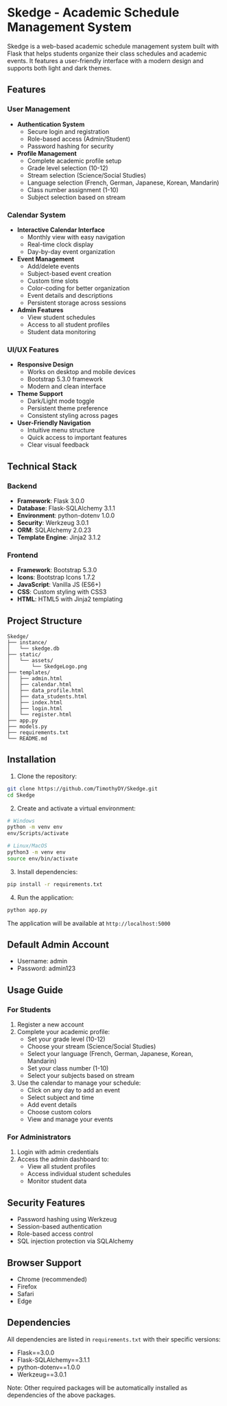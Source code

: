 # Skedge - Academic Schedule Management System

Skedge is a web-based academic schedule management system built with Flask that helps students organize their class schedules and academic events. It features a user-friendly interface with a modern design and supports both light and dark themes.

## Features

### User Management
- **Authentication System**
  - Secure login and registration
  - Role-based access (Admin/Student)
  - Password hashing for security
- **Profile Management**
  - Complete academic profile setup
  - Grade level selection (10-12)
  - Stream selection (Science/Social Studies)
  - Language selection (French, German, Japanese, Korean, Mandarin)
  - Class number assignment (1-10)
  - Subject selection based on stream

### Calendar System
- **Interactive Calendar Interface**
  - Monthly view with easy navigation
  - Real-time clock display
  - Day-by-day event organization
- **Event Management**
  - Add/delete events
  - Subject-based event creation
  - Custom time slots
  - Color-coding for better organization
  - Event details and descriptions
  - Persistent storage across sessions
- **Admin Features**
  - View student schedules
  - Access to all student profiles
  - Student data monitoring

### UI/UX Features
- **Responsive Design**
  - Works on desktop and mobile devices
  - Bootstrap 5.3.0 framework
  - Modern and clean interface
- **Theme Support**
  - Dark/Light mode toggle
  - Persistent theme preference
  - Consistent styling across pages
- **User-Friendly Navigation**
  - Intuitive menu structure
  - Quick access to important features
  - Clear visual feedback

## Technical Stack

### Backend
- **Framework**: Flask 3.0.0
- **Database**: Flask-SQLAlchemy 3.1.1
- **Environment**: python-dotenv 1.0.0
- **Security**: Werkzeug 3.0.1
- **ORM**: SQLAlchemy 2.0.23
- **Template Engine**: Jinja2 3.1.2

### Frontend
- **Framework**: Bootstrap 5.3.0
- **Icons**: Bootstrap Icons 1.7.2
- **JavaScript**: Vanilla JS (ES6+)
- **CSS**: Custom styling with CSS3
- **HTML**: HTML5 with Jinja2 templating

## Project Structure
```
Skedge/
├── instance/
│   └── skedge.db
├── static/
│   └── assets/
│       └── SkedgeLogo.png
├── templates/
│   ├── admin.html
│   ├── calendar.html
│   ├── data_profile.html
│   ├── data_students.html
│   ├── index.html
│   ├── login.html
│   └── register.html
├── app.py
├── models.py
├── requirements.txt
└── README.md
```

## Installation

1. Clone the repository:
```bash
git clone https://github.com/TimothyDY/Skedge.git
cd Skedge
```

2. Create and activate a virtual environment:
```bash
# Windows
python -m venv env
env/Scripts/activate

# Linux/MacOS
python3 -m venv env
source env/bin/activate
```

3. Install dependencies:
```bash
pip install -r requirements.txt
```

4. Run the application:
```bash
python app.py
```

The application will be available at `http://localhost:5000`

## Default Admin Account
- Username: admin
- Password: admin123

## Usage Guide

### For Students
1. Register a new account
2. Complete your academic profile:
   - Set your grade level (10-12)
   - Choose your stream (Science/Social Studies)
   - Select your language (French, German, Japanese, Korean, Mandarin)
   - Set your class number (1-10)
   - Select your subjects based on stream
3. Use the calendar to manage your schedule:
   - Click on any day to add an event
   - Select subject and time
   - Add event details
   - Choose custom colors
   - View and manage your events

### For Administrators
1. Login with admin credentials
2. Access the admin dashboard to:
   - View all student profiles
   - Access individual student schedules
   - Monitor student data

## Security Features
- Password hashing using Werkzeug
- Session-based authentication
- Role-based access control
- SQL injection protection via SQLAlchemy

## Browser Support
- Chrome (recommended)
- Firefox
- Safari
- Edge

## Dependencies
All dependencies are listed in `requirements.txt` with their specific versions:
- Flask==3.0.0
- Flask-SQLAlchemy==3.1.1
- python-dotenv==1.0.0
- Werkzeug==3.0.1

Note: Other required packages will be automatically installed as dependencies of the above packages.